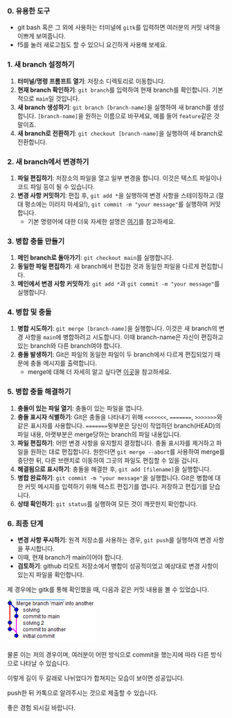 ### 0. 유용한 도구

- git bash 혹은 그 외에 사용하는 터미널에 `gitk`를 입력하면 여러분의 커밋 내역을 이쁘게 보여줍니다.
- f5를 눌러 새로고침도 할 수 있으니 요긴하게 사용해 보세요.

### 1. 새 branch 설정하기

1. **터미널/명령 프롬프트 열기**: 저장소 디렉토리로 이동합니다.
2. **현재 branch 확인하기**: `git branch`를 입력하여 현재 branch를 확인합니다. 기본적으로 `main`일 것입니다.
3. **새 branch 생성하기**: `git branch [branch-name]`을 실행하여 새 branch를 생성합니다. `[branch-name]`을 원하는 이름으로 바꾸세요, 예를 들어 `feature`같은 것 말이죠.
4. **새 branch로 전환하기**: `git checkout [branch-name]`을 실행하여 새 branch로 전환합니다.

### 2. 새 branch에서 변경하기

1. **파일 편집하기**: 저장소의 파일을 열고 일부 변경을 합니다. 이것은 텍스트 파일이나 코드 파일 등이 될 수 있습니다.
2. **변경 사항 커밋하기**: 편집 후, `git add *`을 실행하여 변경 사항을 스테이징하고 (절대 평소에는 이러지 마세요!), `git commit -m "your message"`를 실행하여 커밋합니다.
   - 기본 명령어에 대한 더욱 자세한 설명은 [여기](https://git-scm.com/book/ko/v2/Git%EC%9D%98-%EA%B8%B0%EC%B4%88-%EC%88%98%EC%A0%95%ED%95%98%EA%B3%A0-%EC%A0%80%EC%9E%A5%EC%86%8C%EC%97%90-%EC%A0%80%EC%9E%A5%ED%95%98%EA%B8%B0)를 참고하세요.

### 3. 병합 충돌 만들기

1. **메인 branch로 돌아가기**: `git checkout main`를 실행합니다.
2. **동일한 파일 편집하기**: 새 branch에서 편집한 것과 동일한 파일을 다르게 편집합니다.
3. **메인에서 변경 사항 커밋하기**: `git add *`과 `git commit -m "your message"`를 실행합니다.

### 4. 병합 및 충돌

1. **병합 시도하기**: `git merge [branch-name]`을 실행합니다. 이것은 새 branch의 변경 사항을 `main`에 병합하려고 시도합니다. 이때 branch-name은 자신이 편집하고 있는 branch와 다른 branch여야 합니다.
2. **충돌 발생하기**: Git은 파일의 동일한 파일이 두 branch에서 다르게 편집되었기 때문에 충돌 메시지를 출력합니다.
   - merge에 대해 더 자세히 알고 싶다면 [이곳](https://git-scm.com/book/ko/v2/Git-%EB%B8%8C%EB%9E%9C%EC%B9%98-%EB%B8%8C%EB%9E%9C%EC%B9%98%EC%99%80-Merge-%EC%9D%98-%EA%B8%B0%EC%B4%88)을 참고하세요.

### 5. 병합 충돌 해결하기

1. **충돌이 있는 파일 열기**: 충돌이 있는 파일을 엽니다.
2. **충돌 표시자 식별하기**: Git은 충돌을 나타내기 위해 `<<<<<<<`, `=======`, `>>>>>>>`와 같은 표시자를 사용합니다. `=======`윗부분은 당신이 작업하던 branch(HEAD)의 파일 내용, 아랫부분은 merge당하는 branch의 파일 내용입니다.
3. **파일 편집하기**: 어떤 변경 사항을 유지할지 결정합니다. 충돌 표시자를 제거하고 파일을 원하는 대로 편집합니다. 원한다면 `git merge --abort`를 사용하여 merge를 중단한 뒤, 다른 브랜치로 이동하여 그곳의 파일도 편집할 수 있을 겁니다.
4. **해결됨으로 표시하기**: 충돌을 해결한 후, `git add [filename]`을 실행합니다.
5. **병합 완료하기**: `git commit -m "your message"`을 실행합니다. Git은 병합에 대한 커밋 메시지를 입력하기 위해 텍스트 편집기를 엽니다. 저장하고 편집기를 닫습니다.
6. **상태 확인하기**: `git status`를 실행하여 모든 것이 깨끗한지 확인합니다.

### 6. 최종 단계

- **변경 사항 푸시하기**: 원격 저장소를 사용하는 경우, `git push`를 실행하여 변경 사항을 푸시합니다.
- 이때, 현재 branch가 main이어야 합니다.
- **검토하기**: github 리모트 저장소에서 병합이 성공적이었고 예상대로 변경 사항이 있는지 파일을 확인합니다.

제 경우에는 gitk를 통해 확인했을 때, 다음과 같은 커밋 내용을 볼 수 있었습니다.

![](image.png)

물론 이는 저의 경우이며, 여러분이 어떤 방식으로 commit을 했는지에 따라 다른 방식으로 나타날 수 있습니다.

이렇게 길이 두 갈래로 나뉘었다가 합쳐지는 모습이 보이면 성공입니다.

push한 뒤 카톡으로 알려주시는 것으로 제출할 수 있습니다.

좋은 경험 되시길 바랍니다.
